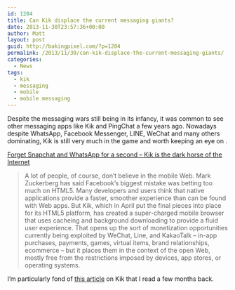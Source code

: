 ```yaml
---
id: 1204
title: Can Kik displace the current messaging giants?
date: 2013-11-30T23:57:36+00:00
author: Matt
layout: post
guid: http://bakingpixel.com/?p=1204
permalink: /2013/11/30/can-kik-displace-the-current-messaging-giants/
categories:
  - News
tags:
  - kik
  - messaging
  - mobile
  - mobile messaging
---
```

Despite the messaging wars still being in its infancy, it was common to see other messaging apps like Kik and PingChat a few years ago. Nowadays despite WhatsApp, Facebook Messenger, LINE, WeChat and many others dominating, Kik is still very much in the game and worth keeping an eye on .

[Forget Snapchat and WhatsApp for a second – Kik is the dark horse of the Internet](http://pando.com/2013/11/29/forget-snapchat-and-whatsapp-for-a-second-kik-is-the-dark-horse-of-the-internet/)

> A lot of people, of course, don’t believe in the mobile Web. Mark Zuckerberg has said Facebook’s biggest mistake was betting too much on HTML5. Many developers and users think that native applications provide a faster, smoother experience than can be found with Web apps. But Kik, which in April put the final pieces into place for its HTML5 platform, has created a super-charged mobile browser that uses cacheing and background downloading to provide a fluid user experience. That opens up the sort of monetization opportunities currently being exploited by WeChat, Line, and KakaoTalk – in-app purchases, payments, games, virtual items, brand relationships, ecommerce – but it places them in the context of the open Web, mostly free from the restrictions imposed by devices, app stores, or operating systems. 

I&#8217;m particularly fond of [this article](http://thenextweb.com/entrepreneur/2013/09/24/inspiring-entrepreneurs-ted-livingstons-kik/) on Kik that I read a few months back.